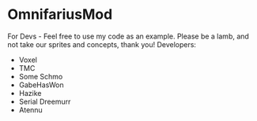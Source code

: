 # OmnifariusMod
For Devs - Feel free to use my code as an example.
Please be a lamb, and not take our sprites and concepts, thank you!
Developers:
 - Voxel
 - TMC
 - Some Schmo
 - GabeHasWon
 - Hazike
 - Serial Dreemurr
 - Atennu
